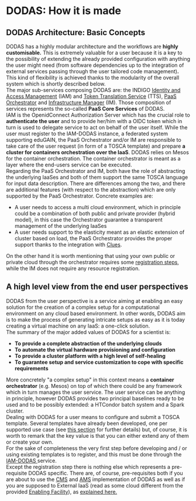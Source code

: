 # DODAS: How it is made

## DODAS Architecture: Basic Concepts

DODAS has a highly modular architecture and the workflows are **highly customisable.** This is extremely valuable for a user because it is a key to the possibility of extending the already provided configuration with anything the user might need \(from software dependencies up to the integration of external services passing through the user tailored code management\)**.** This kind of flexibility is achieved thanks to the modularity of the overall system which is shortly described below.  
The major sub-services composing DODAS are: the INDIGO [Identity and Access Management](https://indigo-iam.github.io/docs/v/current/) \(IAM\) and [Token Translation Service](https://legacy.gitbook.com/book/indigo-dc/wattson/details) \(TTS\), [PaaS Orchestrator](https://legacy.gitbook.com/book/indigo-dc/indigo-paas-orchestrator/details) and [Infrastructure Manager](http://imdocs.readthedocs.io/) \(IM\). Those composition of services represents the so-called **PaaS Core Services** of DODAS.  
IAM is the OpenidConnect Authorization Server which has the crucial role to **authenticate the user** and to provide her/him with a OIDC token which in turn is used to delegate service to act on behalf of the user itself. While the user must register to the IAM-DODAS instance, a federated system supporting eduGAIN, the PaaS Orchestrator and/or IM are responsible to take care of the user request \(in form of a TOSCA template\) and prepare **a cluster for containers orchestration over the IaaS**. DODAS relies on Mesos for the container orchestration. The container orchestrator is meant as a layer where the end-users service can be executed.    
Regarding the PaaS Orchestrator and IM, both have the role of abstracting the underlying IaaSes and both of them support the same TOSCA language for input data description. There are differences among the two, and there are additional features \(with respect to the abstraction\) which are only supported by the PaaS Orchestrator. Concrete examples are:

* A user needs to access a multi cloud environment, which in principle could be a combination of both public and private provider \(hybrid model\), in this case  the Orchestrator guarantee a transparent management of the underlying IaaSes
* A user needs support to the elasticity meant as an elastic extension of cluster based on load, the PaaS Orchestrator provides the proper support thanks to the integration with [Clues](https://legacy.gitbook.com/book/indigo-dc/clues-indigo/details). 

On the other hand it is worth mentioning that using your own public or private cloud through the orchestrator requires some [registration steps](using-dodas-with-external-providers/), while the IM does not require any resource registration. 

## A high level view from the end user perspectives

DODAS from the user perspective is a service aiming at enabling an easy solution for the creation of a complex setup for a computational environment on any cloud based environment. In other words, DODAS aim is to make the process of generating intricate setups as easy as it is today creating a virtual machine on any IaaS: a one-click solution.   
The summary of the major added values of DODAS for a scientist is: 

* **To provide a complete abstraction of the underlying clouds**
* **To automate the virtual hardware provisioning and configuration**
* **To provide a cluster platform with a high level of self-healing** 
* **To guarantee setup and service customization to cope with specific requirements**  

More concretely "a complex setup" in this context means a **container orchestrator** \(e.g. Mesos\) on top of which there could be any framework which in turn manages the user service. The user service can be anything in principle, however DODAS provides two principal baselines ready to be used and to be possibly extended: a HTCondor batch system and a Spark cluster.    
Dealing with DODAS for a user means to configure and submit a TOSCA template. Several templates have already been developed, one per supported use case \(see [this section](getting-started/) for further details\) but, of course, it is worth to remark that the key value is that you can either extend any of them or create your own.    
For the sake of completeness the very first step before developing and / or using existing templates is to register, and this must be done through the [IAM-DODAS ](https://dodas-iam.cloud.cnaf.infn.it/login)service.   
Except the registration step there is nothing else which represents a pre-requisite DODAS specific. There are, of course, pre-requisites both if you are about to use the [CMS](https://dodas.gitbook.io/dynamic-on-demand-analysis-service/~/edit/drafts/-LF6xFIVOnDD408_u9KV/dodas-how-it-is-made/from-the-user-perspectives) and [AMS](https://dodas.gitbook.io/dynamic-on-demand-analysis-service/~/edit/drafts/-LF6xFIVOnDD408_u9KV/dodas-how-it-is-made/from-the-user-perspectives) implementation of DODAS as well as if you are supposed to External IaaS \(read as some cloud different from the provided [Enabling Facility](https://dodas.gitbook.io/dynamic-on-demand-analysis-service/~/edit/drafts/-LF6xFIVOnDD408_u9KV/dodas-how-it-is-made/from-the-user-perspectives)\), as [explained here. ](https://dodas.gitbook.io/dynamic-on-demand-analysis-service/~/edit/drafts/-LEDKwAyU8rRIV1lDMsb/using-dodas-with-external-providers)





